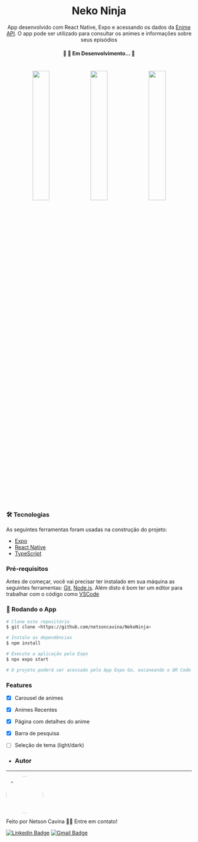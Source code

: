 <h1 align="center">Neko Ninja</h1>
<p align="center">App desenvolvido com React Native, Expo e acessando os dados da <a href="https://api.enime.moe">Enime API</a>. O app pode ser utilizado para consultar os animes e informações sobre seus episódios</p> 

<h4 align="center"> 
	🚧  🚀 Em Desenvolvimento...  🚧
</h4>
<h1 align="center">
<img src="https://github.com/netsoncavina/NekoNinja/assets/1374081/1ff06f49-dc19-4e68-8737-2635d24dea74" width="30%"></img> 
  <img src="https://github.com/netsoncavina/NekoNinja/assets/1374081/ad0f2b2d-ea0e-4454-9033-3235eb3173f2" width="30%"></img> 
  <img src="https://github.com/netsoncavina/NekoNinja/assets/1374081/50ddc062-5b51-4b67-b258-00146bbc2575" width="30%"></img> 
</h1>

### 🛠 Tecnologias

As seguintes ferramentas foram usadas na construção do projeto:

- [Expo](https://expo.io/)
- [React Native](https://reactnative.dev/)
- [TypeScript](https://www.typescriptlang.org/)

### Pré-requisitos

Antes de começar, você vai precisar ter instalado em sua máquina as seguintes ferramentas:
[Git](https://git-scm.com), [Node.js](https://nodejs.org/en/). 
Além disto é bom ter um editor para trabalhar com o código como [VSCode](https://code.visualstudio.com/)

### 🎲 Rodando o App

```bash
# Clone este repositório
$ git clone <https://github.com/netsoncavina/NekoNinja>

# Instale as dependências
$ npm install

# Execute a aplicação pelo Expo
$ npx expo start

# O projeto poderá ser acessado pelo App Expo Go, escaneando o QR Code ou pela url.
```


### Features

- [x] Carousel de animes
- [x] Animes Recentes
- [x] Página com detalhes do anime
- [x] Barra de pesquisa
- [ ] Seleção de tema (light/dark)


- ### Autor
---


 <img style="border-radius: 50%;" src="https://github.com/netsoncavina/NekoNinja/assets/1374081/11a7acad-3e08-4ae9-9043-e2f224200b38" width="100px;" alt=""/>


Feito por Netson Cavina 👋🏽 Entre em contato!

[![Linkedin Badge](https://img.shields.io/badge/-Netson-blue?style=flat-square&logo=Linkedin&logoColor=white&link=https://www.linkedin.com/in/tgmarinho/)](https://www.linkedin.com/in/netson-cavina-487736115/) 
[![Gmail Badge](https://img.shields.io/badge/-netsoncavina@gmail.com-c14438?style=flat-square&logo=Gmail&logoColor=white&link=mailto:netsoncavina@gmail.com)](mailto:netsoncavina@gmail.com)
